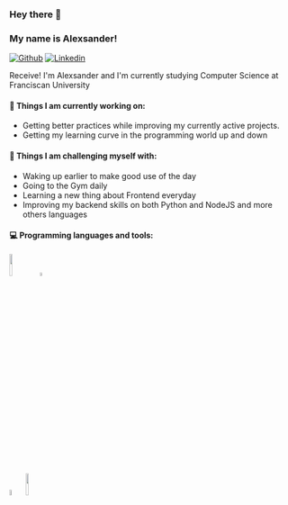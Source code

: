### Hey there 👋 
### My name is Alexsander!

[![Github](https://img.shields.io/badge/-Github-000?style=flat&logo=Github&logoColor=white)](https://github.com/alexcristofari)
[![Linkedin](https://img.shields.io/badge/-LinkedIn-blue?style=flat&logo=Linkedin&logoColor=white)](https://www.linkedin.com/in/alexsandercristofari/)

Receive! I'm Alexsander and I'm currently studying Computer Science at Franciscan University



#### 🌱 Things I am currently working on: 
- Getting better practices while improving my currently active projects.
- Getting my learning curve in the programming world up and down

#### :muscle: Things I am challenging myself with:
- Waking up earlier to make good use of the day
- Going to the Gym daily
- Learning a new thing about Frontend everyday
- Improving my backend skills on both Python and NodeJS and more others languages

#### :computer: Programming languages and tools: 
<p>
<code><img width="10%" src="https://www.vectorlogo.zone/logos/java/java-horizontal.svg"></code>
<code><img width="4%" src="https://www.vectorlogo.zone/logos/javascript/javascript-icon.svg"></code>
<br />
<code><img width="5%" src="https://www.vectorlogo.zone/logos/w3_css/w3_css-official.svg"></code>
<code><img width="10%" src="https://www.vectorlogo.zone/logos/mysql/mysql-ar21.svg"></code>

